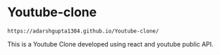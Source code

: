 # Youtube-clone

    https://adarshgupta1304.github.io/Youtube-clone/


This is  a Youtube Clone developed using react and youtube public API.
